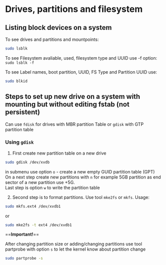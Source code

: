 # Drives, partitions and filesystem

## Listing block devices on a system

To see drives and partitions and mountpoints:
```bash
sudo lsblk
```
To see Filesystem avaliable, used, filesystem type and UUID use -f option: `sudo lsblk -f`

To see Label names, boot partition, UUID, FS Type and Partition UUID use:

```sh
sudo blkid
```

## Steps to set up new drive on a system with mounting but without editing fstab (not persistent)

Can use `fdisk` for drives with MBR partition Table or `gdisk` with GTP partition table

### Using `gdisk`
1. First create new partition table on a new drive
```sh
sudo gdisk /dev/xvdb
```
in submenu use option `o` - create a new empty GUID partition table (GPT)  
On a next step create new partitions with `n` for example 5GB partition as end sector of a new partition use +5G.  
Last step is option `w` to write the partition table

2. Second step is to format partitions.
Use tool `mke2fs` or `mkfs`. Usage:
```sh
sudo mkfs.ext4 /dev/xvdb1
```
or
```sh
sudo mke2fs -t ext4 /dev/xvdb1
```

==**Important!**==

After changing partition size or adding/changing partitions use tool partprobe with option `s` to let the kernel know about partition change
```sh
sudo partprobe -s
```
